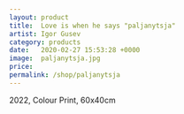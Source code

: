 ```yaml
---
layout: product
title:  Love is when he says "paljanytsja"
artist: Igor Gusev
category: products
date:   2020-02-27 15:53:28 +0000
image:  paljanytsja.jpg
price: 
permalink: /shop/paljanytsja
---
```

2022, Colour Print, 60x40cm
